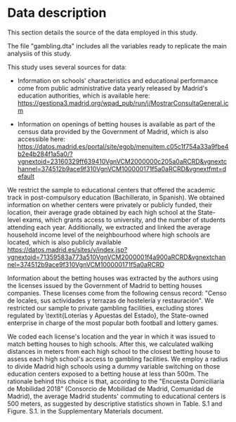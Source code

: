 # Data description

This section details the source of the data employed in this study.

The file "gambling.dta" includes all the variables ready to replicate the main analysiis of this study. 

This study uses several sources for data:
- Information on schools' characteristics and educational performance come from public administrative data yearly released by Madrid's education authorities, which is available here: https://gestiona3.madrid.org/wpad_pub/run/j/MostrarConsultaGeneral.icm

- Information on openings of betting houses is available as part of the census data provided by the Government of Madrid, which is also accessible here: https://datos.madrid.es/portal/site/egob/menuitem.c05c1f754a33a9fbe4b2e4b284f1a5a0/?vgnextoid=23160329ff639410VgnVCM2000000c205a0aRCRD&vgnextchannel=374512b9ace9f310VgnVCM100000171f5a0aRCRD&vgnextfmt=default


We restrict the sample to educational centers that offered the academic track in post-compulsory education (Bachillerato, in Spanish).  We obtained information on whether centers were privately or publicly funded, their location, their average grade obtained by each high school at the State-level exams, which grants access to university, and the number of students attending each year. 
Additionally, we extracted and linked the average household income level of the neighbourhood where high schools are located, which is also publicly available https://datos.madrid.es/sites/v/index.jsp?vgnextoid=71359583a773a510VgnVCM2000001f4a900aRCRD&vgnextchannel=374512b9ace9f310VgnVCM100000171f5a0aRCRD 

Information about the betting houses was extracted by the authors using the licenses issued by the Government of Madrid to betting houses companies. These licenses come from the following census record: "Censo de locales, sus actividades y terrazas de hostelería y restauración". We restricted our sample to private gambling facilities, excluding stores regulated by \textit{Loterías y Apuestas del Estado}, the State-owned enterprise in charge of the most popular both football and lottery games. 

We coded each license's location and the year in which it was issued to match betting houses to high schools. After this, we calculated walking distances in meters from each high school to the closest betting house to assess each high school's access to gambling facilities. We employ a radius to divide Madrid high schools using a dummy variable switching on those education centers exposed to a betting house at less than 500m. The rationale behind this choice is that, according to the "Encuesta Domiciliaria de Mobilidad 2018" (Consorcio de Mobilidad de Madrid, Comunidad de Madrid), the average Madrid students' commuting to educational centers is 500 meters, as suggested by descriptive statistics shown in Table. S.1 and Figure. S.1. in the Supplementary Materials document.
